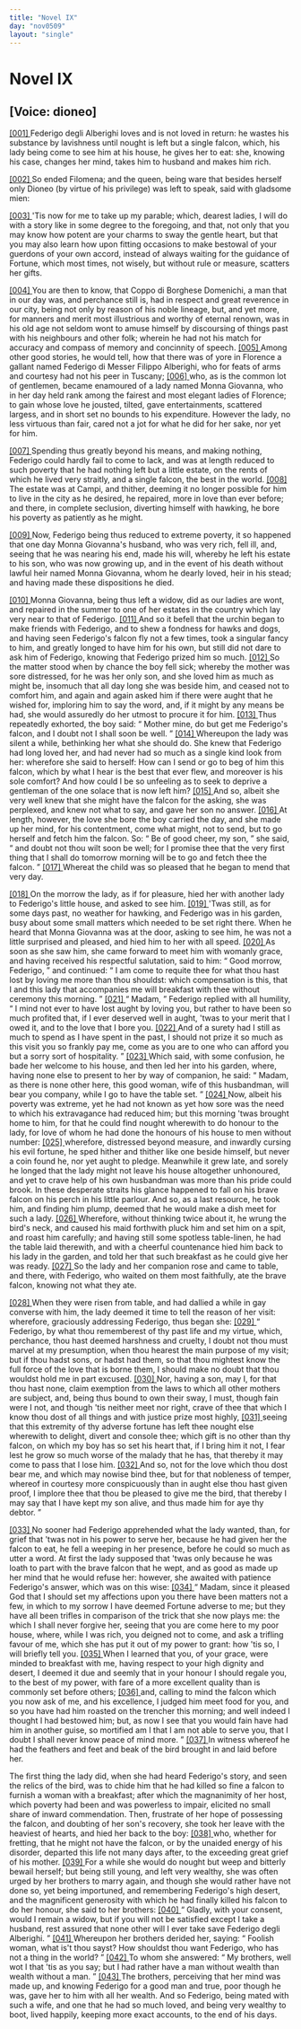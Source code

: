 ```yaml
---
title: "Novel IX"
day: "nov0509"
layout: "single"
---
```

<div id="nov0509" type="novella" who="dioneo">
 <h1>
  Novel IX
 </h1>
 <p>
  <h2>
   [Voice: dioneo]
  </h2>
 </p>
 <argument>
  <p>
   <a href="{{ site.baseurl }}itDecameron/nov0509#p05090001">
    [001]
   </a>
   Federigo degli Alberighi loves and is not loved in return:
 he wastes his substance by lavishness until nought is
 left but a single falcon, which, his lady being come to
 see him at his house, he gives her to eat: she, knowing
 his case, changes her mind, takes him to husband and
 makes him rich.
  </p>
 </argument>
 <div3 type="commentary" who="author">
  <p>
   <a href="{{ site.baseurl }}itDecameron/nov0509#p05090002">
    [002]
   </a>
   So ended Filomena; and the queen, being ware that besides herself
 only Dioneo (by virtue of his privilege) was left to speak, said
 with gladsome mien:
  </p>
 </div3>
 <p>
  <a href="{{ site.baseurl }}itDecameron/nov0509#p05090003">
   [003]
  </a>
  'Tis now for me to take up my parable;
 which, dearest ladies, I will do with a story like in some degree to
 the foregoing, and that, not only that you may know how potent are
 your charms to sway the gentle heart, but that you may also learn
 how upon fitting occasions to make bestowal of your guerdons of
 your own accord, instead of always waiting for the guidance of
 Fortune, which most times, not wisely, but without rule or measure,
 scatters her gifts.
 </p>
 <p>
  <a href="{{ site.baseurl }}itDecameron/nov0509#p05090004">
   [004]
  </a>
  You are then to know, that Coppo di Borghese Domenichi, a
 man that in our day was, and perchance still is, had in respect and
 great reverence in our city, being not only by reason of his noble
 lineage, but, and yet more, for manners and merit most illustrious and
 worthy of eternal renown, was in his old age not seldom wont to
 amuse himself by discoursing of things past with his neighbours and
 other folk; wherein he had not his match for accuracy and compass
 of memory and concinnity of speech.
  <a href="{{ site.baseurl }}itDecameron/nov0509#p05090005">
   [005]
  </a>
  Among other good stories, he
 would tell, how that there was of yore in Florence a gallant named
 Federigo di Messer Filippo Alberighi, who for feats of arms and
 courtesy had not his peer in Tuscany;
  <a href="{{ site.baseurl }}itDecameron/nov0509#p05090006">
   [006]
  </a>
  who, as is the common lot of
  gentlemen, became enamoured of a lady named Monna Giovanna,
 who in her day held rank among the fairest and most elegant ladies
 of Florence; to gain whose love he jousted, tilted, gave entertainments,
 scattered largess, and in short set no bounds to his expenditure.
 However the lady, no less virtuous than fair, cared not
 a jot for what he did for her sake, nor yet for him.
 </p>
 <p>
  <a href="{{ site.baseurl }}itDecameron/nov0509#p05090007">
   [007]
  </a>
  Spending thus greatly beyond his means, and making nothing,
 Federigo could hardly fail to come to lack, and was at length reduced
 to such poverty that he had nothing left but a little estate, on the
 rents of which he lived very straitly, and a single falcon, the best in
 the world.
  <a href="{{ site.baseurl }}itDecameron/nov0509#p05090008">
   [008]
  </a>
  The estate was at Campi, and thither, deeming it no
 longer possible for him to live in the city as he desired, he repaired,
 more in love than ever before; and there, in complete seclusion,
 diverting himself with hawking, he bore his poverty as patiently as he
 might.
 </p>
 <p>
  <a href="{{ site.baseurl }}itDecameron/nov0509#p05090009">
   [009]
  </a>
  Now, Federigo being thus reduced to extreme poverty, it so
 happened that one day Monna Giovanna's husband, who was very
 rich, fell ill, and, seeing that he was nearing his end, made his will,
 whereby he left his estate to his son, who was now growing up, and
 in the event of his death without lawful heir named Monna Giovanna,
 whom he dearly loved, heir in his stead; and having made these
 dispositions he died.
 </p>
 <p>
  <a href="{{ site.baseurl }}itDecameron/nov0509#p05090010">
   [010]
  </a>
  Monna Giovanna, being thus left a widow, did as our ladies are
 wont, and repaired in the summer to one of her estates in the country
 which lay very near to that of Federigo.
  <a href="{{ site.baseurl }}itDecameron/nov0509#p05090011">
   [011]
  </a>
  And so it befell that
 the urchin began to make friends with Federigo, and to shew a
 fondness for hawks and dogs, and having seen Federigo's falcon fly
 not a few times, took a singular fancy to him, and greatly longed to
 have him for his own, but still did not dare to ask him of Federigo,
 knowing that Federigo prized him so much.
  <a href="{{ site.baseurl }}itDecameron/nov0509#p05090012">
   [012]
  </a>
  So the matter stood when
 by chance the boy fell sick; whereby the mother was sore distressed, for
 he was her only son, and she loved him as much as might be, insomuch
 that all day long she was beside him, and ceased not to comfort
 him, and again and again asked him if there were aught that he
 wished for, imploring him to say the word, and, if it might by any
 means be had, she would assuredly do her utmost to procure it for
 him.
  <a href="{{ site.baseurl }}itDecameron/nov0509#p05090013">
   [013]
  </a>
  Thus repeatedly exhorted, the boy said:
  <q direct="unspecified">
   Mother mine, do
 but get me Federigo's falcon, and I doubt not I shall soon be well.
  </q>
  <a href="{{ site.baseurl }}itDecameron/nov0509#p05090014">
   [014]
  </a>
  Whereupon the lady was silent a while, bethinking her what she
 should do. She knew that Federigo had long loved her, and had
 never had so much as a single kind look from her: wherefore she
 said to herself: How can I send or go to beg of him this falcon,
 which by what I hear is the best that ever flew, and moreover is his
 sole comfort? And how could I be so unfeeling as to seek to deprive
 a gentleman of the one solace that is now left him?
  <a href="{{ site.baseurl }}itDecameron/nov0509#p05090015">
   [015]
  </a>
  And so, albeit
 she very well knew that she might have the falcon for the asking, she
 was perplexed, and knew not what to say, and gave her son no
 answer.
  <a href="{{ site.baseurl }}itDecameron/nov0509#p05090016">
   [016]
  </a>
  At length, however, the love she bore the boy carried the
 day, and she made up her mind, for his contentment, come what might,
 not to send, but to go herself and fetch him the falcon. So:
  <q direct="unspecified">
   Be of
 good cheer, my son,
  </q>
  she said,
  <q direct="unspecified">
   and doubt not thou wilt soon be
 well; for I promise thee that the very first thing that I shall do tomorrow
 morning will be to go and fetch thee the falcon.
  </q>
  <a href="{{ site.baseurl }}itDecameron/nov0509#p05090017">
   [017]
  </a>
  Whereat
 the child was so pleased that he began to mend that very day.
 </p>
 <p>
  <a href="{{ site.baseurl }}itDecameron/nov0509#p05090018">
   [018]
  </a>
  On the morrow the lady, as if for pleasure, hied her with another
 lady to Federigo's little house, and asked to see him.
  <a href="{{ site.baseurl }}itDecameron/nov0509#p05090019">
   [019]
  </a>
  'Twas still, as
 for some days past, no weather for hawking, and Federigo was in his
 garden, busy about some small matters which needed to be set right
 there. When he heard that Monna Giovanna was at the door,
 asking to see him, he was not a little surprised and pleased, and hied
 him to her with all speed.
  <a href="{{ site.baseurl }}itDecameron/nov0509#p05090020">
   [020]
  </a>
  As soon as she saw him, she came
 forward to meet him with womanly grace, and having received his
 respectful salutation, said to him:
  <q direct="unspecified">
   Good morrow, Federigo,
  </q>
  and
 continued:
  <q direct="unspecified">
   I am come to requite thee for what thou hast lost
 by loving me more than thou shouldst: which compensation is this,
 that I and this lady that accompanies me will breakfast with thee
 without ceremony this morning.
  </q>
  <a href="{{ site.baseurl }}itDecameron/nov0509#p05090021">
   [021]
  </a>
  <q direct="unspecified">
   Madam,
  </q>
  Federigo replied
 with all humility,
  <q direct="unspecified">
   I mind not ever to have lost aught by loving you,
 but rather to have been so much profited that, if I ever deserved well
 in aught, 'twas to your merit that I owed it, and to the love that I
 bore you.
   <a href="{{ site.baseurl }}itDecameron/nov0509#p05090022">
    [022]
   </a>
   And of a surety had I still as much to spend as I have
 spent in the past, I should not prize it so much as this visit you so
 frankly pay me, come as you are to one who can afford you but a
 sorry sort of hospitality.
  </q>
  <a href="{{ site.baseurl }}itDecameron/nov0509#p05090023">
   [023]
  </a>
  Which said, with some confusion, he
 bade her welcome to his house, and then led her into his garden,
 where, having none else to present to her by way of companion, he
  said:
  <q direct="unspecified">
   Madam, as there is none other here, this good woman, wife
 of this husbandman, will bear you company, while I go to have the
 table set.
  </q>
  <a href="{{ site.baseurl }}itDecameron/nov0509#p05090024">
   [024]
  </a>
  Now, albeit his poverty was extreme, yet he had not
 known as yet how sore was the need to which his extravagance had
 reduced him; but this morning 'twas brought home to him, for that
 he could find nought wherewith to do honour to the lady, for love
 of whom he had done the honours of his house to men without
 number:
  <a href="{{ site.baseurl }}itDecameron/nov0509#p05090025">
   [025]
  </a>
  wherefore, distressed beyond measure, and inwardly cursing
 his evil fortune, he sped hither and thither like one beside himself,
 but never a coin found he, nor yet aught to pledge. Meanwhile it
 grew late, and sorely he longed that the lady might not leave his
 house altogether unhonoured, and yet to crave help of his own
 husbandman was more than his pride could brook. In these desperate
 straits his glance happened to fall on his brave falcon on his perch in
 his little parlour. And so, as a last resource, he took him, and finding
 him plump, deemed that he would make a dish meet for such a
 lady.
  <a href="{{ site.baseurl }}itDecameron/nov0509#p05090026">
   [026]
  </a>
  Wherefore, without thinking twice about it, he wrung the
 bird's neck, and caused his maid forthwith pluck him and set him on
 a spit, and roast him carefully; and having still some spotless table-linen,
 he had the table laid therewith, and with a cheerful countenance
 hied him back to his lady in the garden, and told her that such
 breakfast as he could give her was ready.
  <a href="{{ site.baseurl }}itDecameron/nov0509#p05090027">
   [027]
  </a>
  So the lady and her companion
 rose and came to table, and there, with Federigo, who waited on
 them most faithfully, ate the brave falcon, knowing not what they ate.
 </p>
 <p>
  <a href="{{ site.baseurl }}itDecameron/nov0509#p05090028">
   [028]
  </a>
  When they were risen from table, and had dallied a while in gay
 converse with him, the lady deemed it time to tell the reason of her
 visit: wherefore, graciously addressing Federigo, thus began she:
  <a href="{{ site.baseurl }}itDecameron/nov0509#p05090029">
   [029]
  </a>
  <q direct="unspecified">
   Federigo, by what thou rememberest of thy past life and my virtue,
 which, perchance, thou hast deemed harshness and cruelty, I doubt
 not thou must marvel at my presumption, when thou hearest the
 main purpose of my visit; but if thou hadst sons, or hadst had them, so
 that thou mightest know the full force of the love that is borne them,
 I should make no doubt that thou wouldst hold me in part excused.
   <a href="{{ site.baseurl }}itDecameron/nov0509#p05090030">
    [030]
   </a>
   Nor, having a son, may I, for that thou hast none, claim exemption
 from the laws to which all other mothers are subject, and, being thus
 bound to own their sway, I must, though fain were I not, and
 though 'tis neither meet nor right, crave of thee that which I know
 thou dost of all things and with justice prize most highly,
   <a href="{{ site.baseurl }}itDecameron/nov0509#p05090031">
    [031]
   </a>
   seeing
   that this extremity of thy adverse fortune has left thee nought else
 wherewith to delight, divert and console thee; which gift is no other
 than thy falcon, on which my boy has so set his heart that, if I
 bring him it not, I fear lest he grow so much worse of the malady
 that he has, that thereby it may come to pass that I lose him.
   <a href="{{ site.baseurl }}itDecameron/nov0509#p05090032">
    [032]
   </a>
   And
 so, not for the love which thou dost bear me, and which may nowise
 bind thee, but for that nobleness of temper, whereof in courtesy
 more conspicuously than in aught else thou hast given proof, I implore
 thee that thou be pleased to give me the bird, that thereby
 I may say that I have kept my son alive, and thus made him for
 aye thy debtor.
  </q>
 </p>
 <p>
  <a href="{{ site.baseurl }}itDecameron/nov0509#p05090033">
   [033]
  </a>
  No sooner had Federigo apprehended what the lady wanted,
 than, for grief that 'twas not in his power to serve her, because he
 had given her the falcon to eat, he fell a weeping in her presence,
 before he could so much as utter a word. At first the lady supposed
 that 'twas only because he was loath to part with the brave falcon
 that he wept, and as good as made up her mind that he would refuse
 her: however, she awaited with patience Federigo's answer, which
 was on this wise:
  <a href="{{ site.baseurl }}itDecameron/nov0509#p05090034">
   [034]
  </a>
  <q direct="unspecified">
   Madam, since it pleased God that I should set
 my affections upon you there have been matters not a few, in which
 to my sorrow I have deemed Fortune adverse to me; but they have
 all been trifles in comparison of the trick that she now plays me:
 the which I shall never forgive her, seeing that you are come here to
 my poor house, where, while I was rich, you deigned not to come,
 and ask a trifling favour of me, which she has put it out of my
 power to grant: how 'tis so, I will briefly tell you.
   <a href="{{ site.baseurl }}itDecameron/nov0509#p05090035">
    [035]
   </a>
   When I learned
 that you, of your grace, were minded to breakfast with me, having
 respect to your high dignity and desert, I deemed it due and seemly
 that in your honour I should regale you, to the best of my power,
 with fare of a more excellent quality than is commonly set before
 others;
   <a href="{{ site.baseurl }}itDecameron/nov0509#p05090036">
    [036]
   </a>
   and, calling to mind the falcon which you now ask of me,
 and his excellence, I judged him meet food for you, and so you have
 had him roasted on the trencher this morning; and well indeed I
 thought I had bestowed him; but, as now I see that you would fain
 have had him in another guise, so mortified am I that I am not able
 to serve you, that I doubt I shall never know peace of mind more.
  </q>
  <a href="{{ site.baseurl }}itDecameron/nov0509#p05090037">
   [037]
  </a>
  In witness whereof he had the feathers and feet and beak of the
 bird brought in and laid before her.
 </p>
 <p>
  The first thing the lady did, when she had heard Federigo's
 story, and seen the relics of the bird, was to chide him that he had
 killed so fine a falcon to furnish a woman with a breakfast; after
 which the magnanimity of her host, which poverty had been and
 was powerless to impair, elicited no small share of inward commendation.
 Then, frustrate of her hope of possessing the falcon, and
 doubting of her son's recovery, she took her leave with the heaviest
 of hearts, and hied her back to the boy:
  <a href="{{ site.baseurl }}itDecameron/nov0509#p05090038">
   [038]
  </a>
  who, whether for fretting,
 that he might not have the falcon, or by the unaided energy of his
 disorder, departed this life not many days after, to the exceeding
 great grief of his mother.
  <a href="{{ site.baseurl }}itDecameron/nov0509#p05090039">
   [039]
  </a>
  For a while she would do nought but
 weep and bitterly bewail herself; but being still young, and left very
 wealthy, she was often urged by her brothers to marry again, and
 though she would rather have not done so, yet being importuned,
 and remembering Federigo's high desert, and the magnificent generosity
 with which he had finally killed his falcon to do her honour,
 she said to her brothers:
  <a href="{{ site.baseurl }}itDecameron/nov0509#p05090040">
   [040]
  </a>
  <q direct="unspecified">
   Gladly, with your consent, would I
 remain a widow, but if you will not be satisfied except I take a
 husband, rest assured that none other will I ever take save Federigo
 degli Alberighi.
  </q>
  <a href="{{ site.baseurl }}itDecameron/nov0509#p05090041">
   [041]
  </a>
  Whereupon her brothers derided her, saying:
  <q direct="unspecified">
   Foolish woman, what is't thou sayst? How shouldst thou want
 Federigo, who has not a thing in the world?
  </q>
  <a href="{{ site.baseurl }}itDecameron/nov0509#p05090042">
   [042]
  </a>
  To whom she
 answered:
  <q direct="unspecified">
   My brothers, well wot I that 'tis as you say; but I
 had rather have a man without wealth than wealth without a man.
  </q>
  <a href="{{ site.baseurl }}itDecameron/nov0509#p05090043">
   [043]
  </a>
  The brothers, perceiving that her mind was made up, and knowing
 Federigo for a good man and true, poor though he was, gave her to
 him with all her wealth. And so Federigo, being mated with such
 a wife, and one that he had so much loved, and being very wealthy
 to boot, lived happily, keeping more exact accounts, to the end of his
 days.
 </p>
</div>
